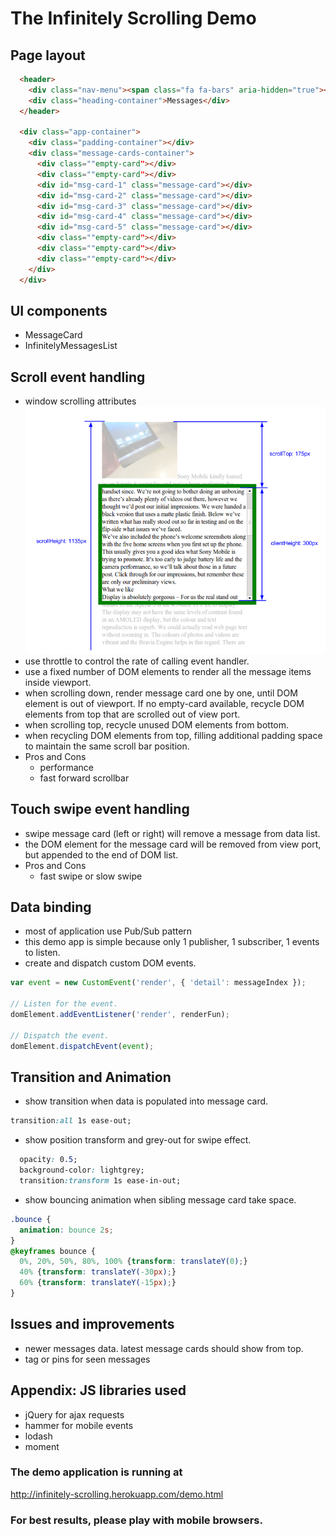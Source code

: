 # The Infinitely Scrolling Demo

## Page layout
```html
  <header>
    <div class="nav-menu"><span class="fa fa-bars" aria-hidden="true"></span></div>
    <div class="heading-container">Messages</div>
  </header>
  
  <div class="app-container">
    <div class="padding-container"></div>
    <div class="message-cards-container">
      <div class=""empty-card"></div>
      <div class=""empty-card"></div>
      <div id="msg-card-1" class="message-card"></div>
      <div id="msg-card-2" class="message-card"></div>
      <div id="msg-card-3" class="message-card"></div>
      <div id="msg-card-4" class="message-card"></div>
      <div id="msg-card-5" class="message-card"></div>
      <div class=""empty-card"></div>
      <div class=""empty-card"></div>
      <div class=""empty-card"></div>
    </div>
  </div>
```
## UI components
- MessageCard
- InfinitelyMessagesList

## Scroll event handling
- window scrolling attributes
![alt text](https://raw.githubusercontent.com/graceguo/infinitely-scrolling/master/images/scrollTop_illustration.png)
- use throttle to control the rate of calling event handler.
- use a fixed number of DOM elements to render all the message items inside viewport.
- when scrolling down, render message card one by one, until DOM element is out of viewport. If no empty-card available, recycle DOM elements from top that are scrolled out of view port.
- when scrolling top, recycle unused DOM elements from bottom.
- when recycling DOM elements from top, filling additional padding space to maintain the same scroll bar position.
- Pros and Cons
  - performance
  - fast forward scrollbar


## Touch swipe event handling
- swipe message card (left or right) will remove a message from data list.
- the DOM element for the message card will be removed from view port, but appended to the end of DOM list.
- Pros and Cons
  - fast swipe or slow swipe

## Data binding
- most of application use Pub/Sub pattern
- this demo app is simple because only 1 publisher, 1 subscriber, 1 events to listen.
- create and dispatch custom DOM events.
```javascript
var event = new CustomEvent('render', { 'detail': messageIndex });

// Listen for the event.
domElement.addEventListener('render', renderFun);

// Dispatch the event.
domElement.dispatchEvent(event);
```


## Transition and Animation
- show transition when data is populated into message card.
```css
transition:all 1s ease-out;
```
- show position transform and grey-out for swipe effect.
```css
  opacity: 0.5;
  background-color: lightgrey;
  transition:transform 1s ease-in-out;
```
- show bouncing animation when sibling message card take space.
```css
.bounce {
  animation: bounce 2s;
}
@keyframes bounce {
  0%, 20%, 50%, 80%, 100% {transform: translateY(0);}
  40% {transform: translateY(-30px);}
  60% {transform: translateY(-15px);}
}
```

## Issues and improvements
- newer messages data. latest message cards should show from top.
- tag or pins for seen messages


## Appendix: JS libraries used

- jQuery for ajax requests
- hammer for mobile events
- lodash
- moment


### The demo application is running at 
http://infinitely-scrolling.herokuapp.com/demo.html

### For best results, please play with mobile browsers.
